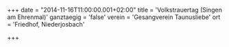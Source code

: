 +++
date = "2014-11-16T11:00:00.001+02:00"
title = 'Volkstrauertag (Singen am Ehrenmal)'
ganztaegig = 'false'
verein = 'Gesangverein Taunusliebe'
ort = 'Friedhof, Niederjosbach'

+++

      